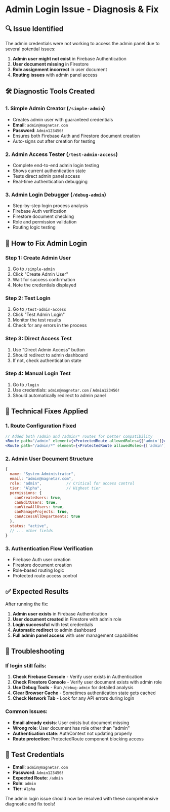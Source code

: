# Admin Login Issue - Diagnosis & Fix

## 🔍 **Issue Identified**
The admin credentials were not working to access the admin panel due to several potential issues:

1. **Admin user might not exist** in Firebase Authentication
2. **User document missing** in Firestore 
3. **Role assignment incorrect** in user document
4. **Routing issues** with admin panel access

## 🛠️ **Diagnostic Tools Created**

### 1. **Simple Admin Creator** (`/simple-admin`)
- Creates admin user with guaranteed credentials
- **Email**: `admin@magnetar.com`
- **Password**: `Admin123456!`
- Ensures both Firebase Auth and Firestore document creation
- Auto-signs out after creation for testing

### 2. **Admin Access Tester** (`/test-admin-access`)
- Complete end-to-end admin login testing
- Shows current authentication state
- Tests direct admin panel access
- Real-time authentication debugging

### 3. **Admin Login Debugger** (`/debug-admin`)
- Step-by-step login process analysis
- Firebase Auth verification
- Firestore document checking
- Role and permission validation
- Routing logic testing

## 🎯 **How to Fix Admin Login**

### Step 1: Create Admin User
1. Go to `/simple-admin`
2. Click "Create Admin User"
3. Wait for success confirmation
4. Note the credentials displayed

### Step 2: Test Login
1. Go to `/test-admin-access`
2. Click "Test Admin Login"
3. Monitor the test results
4. Check for any errors in the process

### Step 3: Direct Access Test
1. Use "Direct Admin Access" button
2. Should redirect to admin dashboard
3. If not, check authentication state

### Step 4: Manual Login Test
1. Go to `/login`
2. Use credentials: `admin@magnetar.com` / `Admin123456!`
3. Should automatically redirect to admin panel

## 🔧 **Technical Fixes Applied**

### 1. **Route Configuration Fixed**
```jsx
// Added both /admin and /admin/* routes for better compatibility
<Route path="/admin" element={<ProtectedRoute allowedRoles={['admin']}>...
<Route path="/admin/*" element={<ProtectedRoute allowedRoles={['admin']}>...
```

### 2. **Admin User Document Structure**
```javascript
{
  name: "System Administrator",
  email: "admin@magnetar.com",
  role: "admin",           // Critical for access control
  tier: "Alpha",           // Highest tier
  permissions: {
    canCreateUsers: true,
    canEditUsers: true,
    canViewAllUsers: true,
    canManageProjects: true,
    canAccessAllDepartments: true
  },
  status: "active",
  // ... other fields
}
```

### 3. **Authentication Flow Verification**
- Firebase Auth user creation
- Firestore document creation
- Role-based routing logic
- Protected route access control

## ✅ **Expected Results**

After running the fix:
1. **Admin user exists** in Firebase Authentication
2. **User document created** in Firestore with admin role
3. **Login successful** with test credentials
4. **Automatic redirect** to admin dashboard
5. **Full admin panel access** with user management capabilities

## 🚨 **Troubleshooting**

### If login still fails:
1. **Check Firebase Console** - Verify user exists in Authentication
2. **Check Firestore Console** - Verify user document exists with admin role
3. **Use Debug Tools** - Run `/debug-admin` for detailed analysis
4. **Clear Browser Cache** - Sometimes authentication state gets cached
5. **Check Network Tab** - Look for any API errors during login

### Common Issues:
- **Email already exists**: User exists but document missing
- **Wrong role**: User document has role other than "admin"
- **Authentication state**: AuthContext not updating properly
- **Route protection**: ProtectedRoute component blocking access

## 📝 **Test Credentials**
- **Email**: `admin@magnetar.com`
- **Password**: `Admin123456!`
- **Expected Route**: `/admin`
- **Role**: `admin`
- **Tier**: `Alpha`

The admin login issue should now be resolved with these comprehensive diagnostic and fix tools!